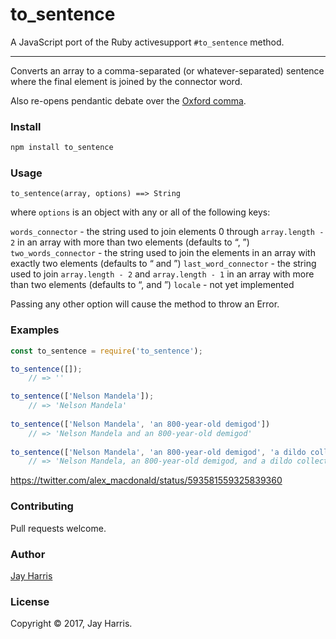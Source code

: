 # to_sentence
A JavaScript port of the Ruby activesupport `#to_sentence` method.

---

Converts an array to a comma-separated (or whatever-separated) sentence where the final element is joined by the connector word.

Also re-opens pendantic debate over the [Oxford comma](https://thewritelife.com/is-the-oxford-comma-necessary/).

### Install

```sh
npm install to_sentence
```

### Usage

    to_sentence(array, options) ==> String
    
where `options` is an object with any or all of the following keys:

`words_connector` - the string used to join elements 0 through `array.length - 2` in an array with more than two elements (defaults to “, ”)
`two_words_connector` - the string used to join the elements in an array with exactly two elements (defaults to “ and ”)
`last_word_connector` - the string used to join `array.length - 2` and `array.length - 1` in an array with more than two elements (defaults to “, and ”)
`locale` - not yet implemented

Passing any other option will cause the method to throw an Error.

### Examples

```js
const to_sentence = require('to_sentence');

to_sentence([]);                
    // => ''

to_sentence(['Nelson Mandela']);
    // => 'Nelson Mandela'
    
to_sentence(['Nelson Mandela', 'an 800-year-old demigod'])
    // => 'Nelson Mandela and an 800-year-old demigod'
    
to_sentence(['Nelson Mandela', 'an 800-year-old demigod', 'a dildo collector'])
    // => 'Nelson Mandela, an 800-year-old demigod, and a dildo collector'

```

https://twitter.com/alex_macdonald/status/593581559325839360

### Contributing

Pull requests welcome.

### Author

[Jay Harris](https://github.com/jaywritescode)

### License

Copyright © 2017, Jay Harris.
